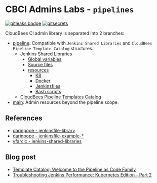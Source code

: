 # CBCI Admins Labs - `pipelines`

[![gitleaks badge](https://img.shields.io/badge/protected%20by-gitleaks-blue)](https://github.com/zricethezav/gitleaks#pre-commit) [![gitsecrets](https://img.shields.io/badge/protected%20by-gitsecrets-blue)](https://github.com/awslabs/git-secrets)

CloudBees CI admin library is separated into 2 branches:

- [pipeline](https://github.com/carlosrodlop/cbci.jenkins-libs/tree/pipelines/resources/docker/agents): Compatible with `Jenkins Shared Libraries` and `CloudBees Pipeline Template Catalog` structures.
  - Jenkins Shared Libraries
    - [Global variables](vars)
    - [Source files](src)
    - [resources](resources)
      - [K8](resources/k8s)
      - [Docker](resources/docker)
      - [Jenkinsfiles](resources/jenkinsfiles)
      - [Bash scripts](resources/bash)
  - [CloudBees Pipeline Templates Catalog](templates)
- [main](https://github.com/carlosrodlop/cbci.jenkins-libs/tree/main): Admin resources beyond the pipeline scope.

## References

- [darinpope - jenkinsfile-library](https://github.com/darinpope/jenkinsfile-library)
- [darinpope - jenkinsfile-example-*](https://github.com/darinpope?language=&page=2&q=jenkins-example&sort=&tab=repositories)
- [vfarcic - jenkins-shared-libraries](https://github.com/vfarcic/jenkins-shared-libraries)

## Blog post

- [Template Catalog: Welcome to the Pipeline as Code Family](https://www.cloudbees.com/blog/pipeline-as-code)
- [Troubleshooting Jenkins Performance: Kubernetes Edition - Part 2](https://www.cloudbees.com/blog/application-performance-monitoring-tools)
